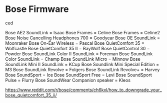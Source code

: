 # Bose Firmware

ced

Bose AE2 SoundLink = Isaac
Bose Frames = Celine
Bose Frames = Celine2
Bose Noise Cancelling Headphones 700 = Goodyear
Bose OE SoundLink = Moonraker 
Bose On-Ear Wireless = Pascal
Bose QuietComfort 35 = Wolfcastle
Bose QuietComfort 35 II = BayWolf
Bose QuietControl 30 = Powder
Bose SoundLink Color II SoundLink = Foreman
Bose SoundLink Color SoundLink = Champ
Bose SoundLink Micro = Minnow
Bose SoundLink Mini II SoundLink = KCup
Bose Soundlink Mini Special Edition = M3
Bose SoundLink Revolve = Folgers
Bose SoundLink Revolve+ = Harvey
Bose SoundSport = Ice
Bose SoundSport Free = Levi
Bose SoundSport Pulse = Flurry
Bose SoundWear Companion speaker = Kleos


https://www.reddit.com/r/bose/comments/ch6kxl/how_to_downgrade_your_bose_quietcomfort_35_ii/
